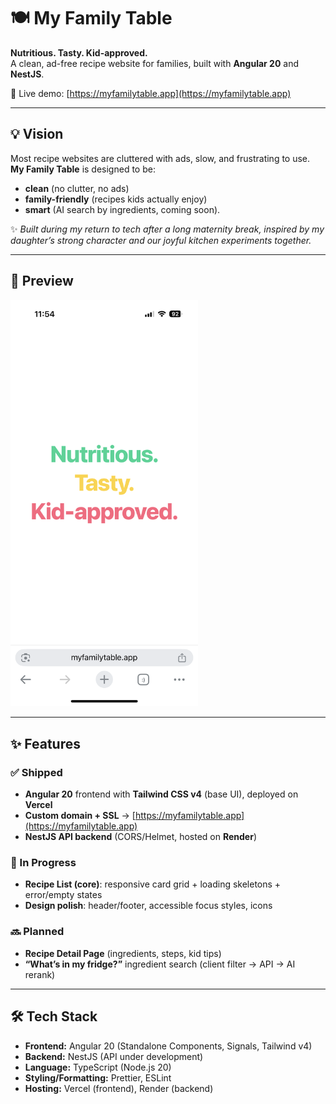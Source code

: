 # 🍽️ My Family Table

**Nutritious. Tasty. Kid-approved.**  
A clean, ad-free recipe website for families, built with **Angular 20** and **NestJS**.  

🔗 Live demo: [https://myfamilytable.app](https://myfamilytable.app)

---

## 💡 Vision

Most recipe websites are cluttered with ads, slow, and frustrating to use.  
**My Family Table** is designed to be:

- **clean** (no clutter, no ads)  
- **family-friendly** (recipes kids actually enjoy)  
- **smart** (AI search by ingredients, coming soon).  

✨ *Built during my return to tech after a long maternity break, inspired by my daughter’s strong character and our joyful kitchen experiments together.*  

---

## 📸 Preview

<img src="apps/web/docs/preview.png" alt="My Family Table mobile preview" width="300"/>

---

## ✨ Features

### ✅ Shipped
- **Angular 20** frontend with **Tailwind CSS v4** (base UI), deployed on **Vercel**
- **Custom domain + SSL** → [https://myfamilytable.app](https://myfamilytable.app)
- **NestJS API backend** (CORS/Helmet, hosted on **Render**)

### 🚧 In Progress
- **Recipe List (core)**: responsive card grid + loading skeletons + error/empty states
- **Design polish**: header/footer, accessible focus styles, icons

### 🔜 Planned
- **Recipe Detail Page** (ingredients, steps, kid tips)
- **“What’s in my fridge?”** ingredient search (client filter → API → AI rerank)

---

## 🛠️ Tech Stack

- **Frontend:** Angular 20 (Standalone Components, Signals, Tailwind v4)  
- **Backend:** NestJS (API under development)  
- **Language:** TypeScript (Node.js 20)  
- **Styling/Formatting:** Prettier, ESLint  
- **Hosting:** Vercel (frontend), Render (backend)


